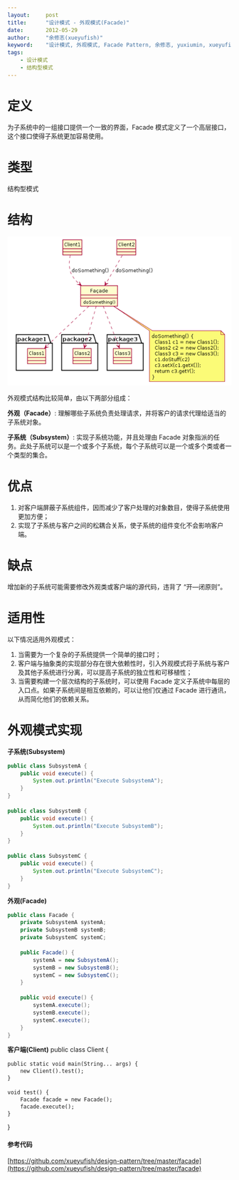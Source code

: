 ```yaml
---
layout:     post
title:      "设计模式 - 外观模式(Facade)"
date:       2012-05-29
author:     "余修忞(xueyufish)"
keyword:    "设计模式, 外观模式, Facade Pattern, 余修忞, yuxiumin, xueyufish"
tags:
    - 设计模式
    - 结构型模式
---
```


# 定义
为子系统中的一组接口提供一个一致的界面，Facade 模式定义了一个高层接口，这个接口使得子系统更加容易使用。

# 类型
结构型模式

# 结构
![外观模式结构](/assets/attachment/design-pattern/b6ba224734afb621a00e84dcf3572a16.png)

外观模式结构比较简单，由以下两部分组成：

**外观（Facade）**: 理解哪些子系统负责处理请求，并将客户的请求代理给适当的子系统对象。

**子系统（Subsystem）**: 实现子系统功能，并且处理由 Facade 对象指派的任务。此处子系统可以是一个或多个子系统，每个子系统可以是一个或多个类或者一个类型的集合。

# 优点

1. 对客户端屏蔽子系统组件，因而减少了客户处理的对象数目，使得子系统使用更加方便；
2. 实现了子系统与客户之间的松耦合关系，使子系统的组件变化不会影响客户端。

# 缺点

增加新的子系统可能需要修改外观类或客户端的源代码，违背了 “开—闭原则”。

# 适用性

以下情况适用外观模式：

1. 当需要为一个复杂的子系统提供一个简单的接口时；
2. 客户端与抽象类的实现部分存在很大依赖性时，引入外观模式将子系统与客户及其他子系统进行分离，可以提高子系统的独立性和可移植性；
3. 当需要构建一个层次结构的子系统时，可以使用 Facade 定义子系统中每层的入口点。如果子系统间是相互依赖的，可以让他们仅通过 Facade 进行通讯，从而简化他们的依赖关系。

# 外观模式实现

**子系统(Subsystem)**
```java
public class SubsystemA {
    public void execute() {
        System.out.println("Execute SubsystemA");
    }
}

public class SubsystemB {
    public void execute() {
        System.out.println("Execute SubsystemB");
    }
}

public class SubsystemC {
    public void execute() {
        System.out.println("Execute SubsystemC");
    }
}
```

**外观(Facade)**
```java
public class Facade {
    private SubsystemA systemA;
    private SubsystemB systemB;
    private SubsystemC systemC;

    public Facade() {
        systemA = new SubsystemA();
        systemB = new SubsystemB();
        systemC = new SubsystemC();
    }

    public void execute() {
        systemA.execute();
        systemB.execute();
        systemC.execute();
    }
}
```

**客户端(Client)**
public class Client {

    public static void main(String... args) {
        new Client().test();
    }

    void test() {
        Facade facade = new Facade();
        facade.execute();
    }
}

#### 参考代码
[https://github.com/xueyufish/design-pattern/tree/master/facade](https://github.com/xueyufish/design-pattern/tree/master/facade)